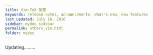 ```yaml
---
title: Vim-TeX 配置
keywords: release notes, announcements, what's new, new features
last_updated: July 16, 2016
sidebar: mydoc_sidebar
permalink: others_vim.html
folder: mydoc
---
```




Updating.........